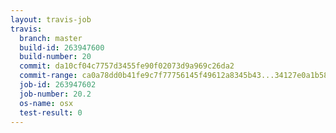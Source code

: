 ```yaml
---
layout: travis-job
travis:
  branch: master
  build-id: 263947600
  build-number: 20
  commit: da10cf04c7757d3455fe90f02073d9a969c26da2
  commit-range: ca0a78dd0b41fe9c7f77756145f49612a8345b43...34127e0a1b58a89c5373edcc84d89c1e20259dbe
  job-id: 263947602
  job-number: 20.2
  os-name: osx
  test-result: 0
---
```

